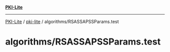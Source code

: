 [**PKI-Lite**](../../../README.md)

---

[PKI-Lite](../../../README.md) / [pki-lite](../../README.md) / algorithms/RSASSAPSSParams.test

# algorithms/RSASSAPSSParams.test
